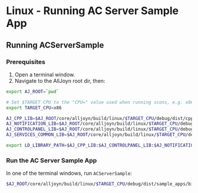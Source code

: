 # Linux - Running AC Server Sample App

## Running ACServerSample

### Prerequisites

1. Open a terminal window.
2. Navigate to the AllJoyn root dir, then:

```sh
export AJ_ROOT=`pwd`

# Set $TARGET CPU to the "CPU=" value used when running scons, e.g. x86_64, x86.
export TARGET_CPU=x86

AJ_CPP_LIB=$AJ_ROOT/core/alljoyn/build/linux/$TARGET_CPU/debug/dist/cpp/lib
AJ_NOTIFICATION_LIB=$AJ_ROOT/core/alljoyn/build/linux/$TARGET_CPU/debug/dist/notification/lib
AJ_CONTROLPANEL_LIB=$AJ_ROOT/core/alljoyn/build/linux/$TARGET_CPU/debug/dist/controlpanel/lib
AJ_SERVICES_COMMON_LIB=$AJ_ROOT/core/alljoyn/build/linux/$TARGET_CPU/debug/dist/services_common/lib

export LD_LIBRARY_PATH=$AJ_CPP_LIB:$AJ_CONTROLPANEL_LIB:$AJ_NOTIFICATION_LIB:$AJ_SERVICES_COMMON_LIB:$LD_LIBRARY_PATH
```
  
### Run the AC Server Sample App

In one of the terminal windows, run `ACServerSample`:

```sh
$AJ_ROOT/core/alljoyn/build/linux/$TARGET_CPU/debug/dist/sample_apps/bin/ACServerSample --config-file=$AJ_ROOT/core/alljoyn/build/linux/$TARGET_CPU/debug/dist/sample_apps/bin/ACServerSample.conf
```
